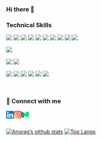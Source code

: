 ### Hi there 👋

<!--
**sunilluhana/sunilluhana** is a ✨ _special_ ✨ repository because its `README.md` (this file) appears on your GitHub profile.

Here are some ideas to get you started:

- 🔭 I’m currently working on ...
- 🌱 I’m currently learning ...
- 👯 I’m looking to collaborate on ...
- 🤔 I’m looking for help with ...
- 💬 Ask me about ...
- 📫 How to reach me: ...
- 😄 Pronouns: ...
- ⚡ Fun fact: ...
-->


<p>

### Technical Skills


![](https://img.shields.io/badge/Code-PHP-informational?style=flat&logo=php&color=787CB5)
![](https://img.shields.io/badge/Code-JavaScript-informational?style=flat&logo=JavaScript&color=F7DF1E)
![](https://img.shields.io/badge/Code-HTML5-informational?style=flat&logo=HTML5&color=E34F26)
![](https://img.shields.io/badge/Code-Laravel-informational?style=flat&logo=laravel&color=fb503b)
![](https://img.shields.io/badge/Code-NPM-informational?style=flat&logo=npm&color=cb3837)
![](https://img.shields.io/badge/Code-MySQL-informational?style=flat&logo=mysql&color=124C5D)
![](https://img.shields.io/badge/Code-PostgreSQL-informational?style=flat&logo=PostgreSQL&color=336791)
![](https://img.shields.io/badge/Code-SQLite-informational?style=flat&logo=SQLite&color=003B57)
![](https://img.shields.io/badge/Code-MongoDB-informational?style=flat&logo=mongodb&color=049024)
![](https://img.shields.io/badge/Code-React-informational?style=flat&logo=react&color=61DAFB)


![](https://img.shields.io/badge/Code-Firebase-informational?style=flat&logo=firebase&color=039BE5)

![](https://img.shields.io/badge/Style-Bootstrap-informational?style=flat&logo=Bootstrap&color=7952B3)
![](https://img.shields.io/badge/Style-CSS3-informational?style=flat&logo=CSS3&color=1572B6)

![](https://img.shields.io/badge/Tools-Insomnia-informational?style=flat&logo=insomnia&color=5849BE)
![](https://img.shields.io/badge/Tools-Git-informational?style=flat&logo=git&color=f34f29)
![](https://img.shields.io/badge/Tools-GitHub-informational?style=flat&logo=github&color=000000)
![](https://img.shields.io/badge/Tools-Bitbucket-informational?style=flat&logo=bitbucket&color=2580F7)
![](https://img.shields.io/badge/Tools-Redis-informational?style=flat&logo=redis&color=D12B1F)
![](https://img.shields.io/badge/Tools-Netlify-informational?style=flat&logo=netlify&color=25C7B7)


</p>




<br />

### 🤝 Connect with me

<a href="https://www.linkedin.com/in/sunil-luhana-92083212b/" target="_blank"><img align="left" src="https://raw.githubusercontent.com/sunilluhana/sunilluhana/main/images/linkedin.svg" alt="icon | LinkedIn" width="21px"/></a>

<a href="https://www.linkedin.com/in/sunil-luhana-92083212b/" target="_blank"><img align="left" src="https://raw.githubusercontent.com/sunilluhana/sunilluhana/main/images/instagram.svg" alt="icon | LinkedIn" width="21px"/></a>

<a href="https://www.linkedin.com/in/sunil-luhana-92083212b/" target="_blank"><img align="left" src="https://raw.githubusercontent.com/sunilluhana/sunilluhana/main/images/medium.svg" alt="icon | LinkedIn" width="21px"/></a>

<br /><br />

[![Anurag’s github stats](https://github-readme-stats.vercel.app/api?username=sunilluhana)](https://github.com/sunilluhana)
[![Top Langs](https://github-readme-stats.vercel.app/api/top-langs/?username=sunilluhana&layout=compact)](https://github.com/sunilluhana)